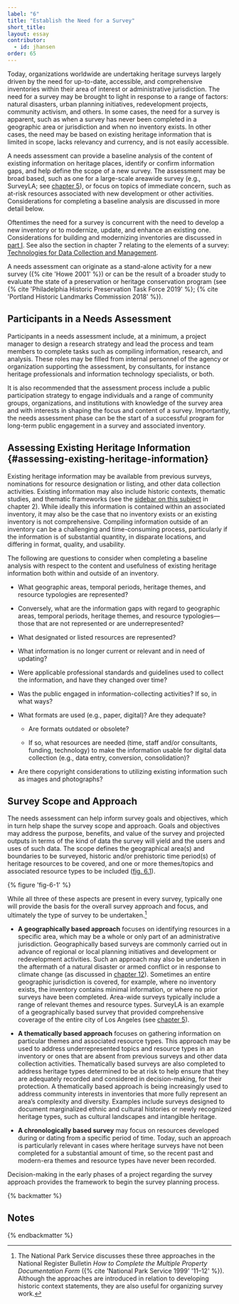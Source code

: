 ```yaml
---
label: "6"
title: "Establish the Need for a Survey"
short_title:
layout: essay
contributor:
  - id: jhansen
order: 65
---
```


Today, organizations worldwide are undertaking heritage surveys largely driven by the need for up-to-date, accessible, and comprehensive inventories within their area of interest or administrative jurisdiction. The need for a survey may be brought to light in response to a range of factors: natural disasters, urban planning initiatives, redevelopment projects, community activism, and others. In some cases, the need for a survey is apparent, such as when a survey has never been completed in a geographic area or jurisdiction and when no inventory exists. In other cases, the need may be based on existing heritage information that is limited in scope, lacks relevancy and currency, and is not easily accessible.

A needs assessment can provide a baseline analysis of the content of existing information on heritage places, identify or confirm information gaps, and help define the scope of a new survey. The assessment may be broad based, such as one for a large-scale areawide survey (e.g., SurveyLA; see [chapter 5](/part-ii/chapter-5/)), or focus on topics of immediate concern, such as at-risk resources associated with new development or other activities. Considerations for completing a baseline analysis are discussed in more detail below.

Oftentimes the need for a survey is concurrent with the need to develop a new inventory or to modernize, update, and enhance an existing one. Considerations for building and modernizing inventories are discussed in [part I](/part-i/). See also the section in chapter 7 relating to the elements of a survey: [Technologies for Data Collection and Management](/part-ii/chapter-7/#technologies-for-data-collection).

A needs assessment can originate as a stand-alone activity for a new survey ({% cite 'Howe 2001' %}) or can be the result of a broader study to evaluate the state of a preservation or heritage conservation program (see {% cite 'Philadelphia Historic Preservation Task Force 2019' %}; {% cite 'Portland Historic Landmarks Commission 2018' %}).

## Participants in a Needs Assessment

Participants in a needs assessment include, at a minimum, a project manager to design a research strategy and lead the process and team members to complete tasks such as compiling information, research, and analysis. These roles may be filled from internal personnel of the agency or organization supporting the assessment, by consultants, for instance heritage professionals and information technology specialists, or both.

It is also recommended that the assessment process include a public participation strategy to engage individuals and a range of community groups, organizations, and institutions with knowledge of the survey area and with interests in shaping the focus and content of a survey. Importantly, the needs assessment phase can be the start of a successful program for long-term public engagement in a survey and associated inventory.

## Assessing Existing Heritage Information {#assessing-existing-heritage-information}

Existing heritage information may be available from previous surveys, nominations for resource designation or listing, and other data collection activities. Existing information may also include historic contexts, thematic studies, and thematic frameworks (see the [sidebar on this subject](/part-i/chapter-2/#sidebar-2) in chapter 2). While ideally this information is contained within an associated inventory, it may also be the case that no inventory exists or an existing inventory is not comprehensive. Compiling information outside of an inventory can be a challenging and time-consuming process, particularly if the information is of substantial quantity, in disparate locations, and differing in format, quality, and usability.

The following are questions to consider when completing a baseline analysis with respect to the content and usefulness of existing heritage information both within and outside of an inventory.

-   What geographic areas, temporal periods, heritage themes, and resource typologies are represented?

-   Conversely, what are the information gaps with regard to geographic areas, temporal periods, heritage themes, and resource typologies—those that are not represented or are underrepresented?

-   What designated or listed resources are represented?

-   What information is no longer current or relevant and in need of updating?

-   Were applicable professional standards and guidelines used to collect the information, and have they changed over time?

-   Was the public engaged in information-collecting activities? If so, in what ways?

-   What formats are used (e.g., paper, digital)? Are they adequate?

    -   Are formats outdated or obsolete?

    -   If so, what resources are needed (time, staff and/or consultants, funding, technology) to make the information usable for digital data collection (e.g., data entry, conversion, consolidation)?

-   Are there copyright considerations to utilizing existing information such as images and photographs?

## Survey Scope and Approach

The needs assessment can help inform survey goals and objectives, which in turn help shape the survey scope and approach. Goals and objectives may address the purpose, benefits, and value of the survey and projected outputs in terms of the kind of data the survey will yield and the users and uses of such data. The scope defines the geographical area(s) and boundaries to be surveyed, historic and/or prehistoric time period(s) of heritage resources to be covered, and one or more themes/topics and associated resource types to be included ([fig. 6.1](#fig-6-1)).

{% figure 'fig-6-1' %}

While all three of these aspects are present in every survey, typically one will provide the basis for the overall survey approach and focus, and ultimately the type of survey to be undertaken.[^1]

-   **A geographically based approach** focuses on identifying resources in a specific area, which may be a whole or only part of an administrative jurisdiction. Geographically based surveys are commonly carried out in advance of regional or local planning initiatives and development or redevelopment activities. Such an approach may also be undertaken in the aftermath of a natural disaster or armed conflict or in response to climate change (as discussed in [chapter 12](/part-iii/chapter-12/)). Sometimes an entire geographic jurisdiction is covered, for example, where no inventory exists, the inventory contains minimal information, or where no prior surveys have been completed. Area-wide surveys typically include a range of relevant themes and resource types. SurveyLA is an example of a geographically based survey that provided comprehensive coverage of the entire city of Los Angeles (see [chapter 5](/part-ii/chapter-5/)).

-   **A thematically based approach** focuses on gathering information on particular themes and associated resource types. This approach may be used to address underrepresented topics and resource types in an inventory or ones that are absent from previous surveys and other data collection activities. Thematically based surveys are also completed to address heritage types determined to be at risk to help ensure that they are adequately recorded and considered in decision-making, for their protection. A thematically based approach is being increasingly used to address community interests in inventories that more fully represent an area’s complexity and diversity. Examples include surveys designed to document marginalized ethnic and cultural histories or newly recognized heritage types, such as cultural landscapes and intangible heritage.

-   **A chronologically based survey** may focus on resources developed during or dating from a specific period of time. Today, such an approach is particularly relevant in cases where heritage surveys have not been completed for a substantial amount of time, so the recent past and modern-era themes and resource types have never been recorded.

Decision-making in the early phases of a project regarding the survey approach provides the framework to begin the survey planning process.

{% backmatter %}

## Notes

{% endbackmatter %}

[^1]: The National Park Service discusses these three approaches in the National Register Bulletin *How to Complete the Multiple Property Documentation Form* ({% cite 'National Park Service 1999' '11–12' %}). Although the approaches are introduced in relation to developing historic context statements, they are also useful for organizing survey work.
